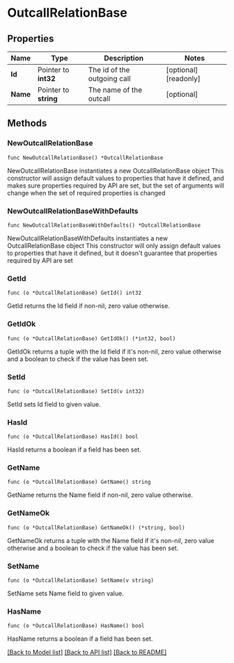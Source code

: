 # OutcallRelationBase

## Properties

Name | Type | Description | Notes
------------ | ------------- | ------------- | -------------
**Id** | Pointer to **int32** | The id of the outgoing call | [optional] [readonly]
**Name** | Pointer to **string** | The name of the outcall | [optional]

## Methods

### NewOutcallRelationBase

`func NewOutcallRelationBase() *OutcallRelationBase`

NewOutcallRelationBase instantiates a new OutcallRelationBase object
This constructor will assign default values to properties that have it defined,
and makes sure properties required by API are set, but the set of arguments
will change when the set of required properties is changed

### NewOutcallRelationBaseWithDefaults

`func NewOutcallRelationBaseWithDefaults() *OutcallRelationBase`

NewOutcallRelationBaseWithDefaults instantiates a new OutcallRelationBase object
This constructor will only assign default values to properties that have it defined,
but it doesn't guarantee that properties required by API are set

### GetId

`func (o *OutcallRelationBase) GetId() int32`

GetId returns the Id field if non-nil, zero value otherwise.

### GetIdOk

`func (o *OutcallRelationBase) GetIdOk() (*int32, bool)`

GetIdOk returns a tuple with the Id field if it's non-nil, zero value otherwise
and a boolean to check if the value has been set.

### SetId

`func (o *OutcallRelationBase) SetId(v int32)`

SetId sets Id field to given value.

### HasId

`func (o *OutcallRelationBase) HasId() bool`

HasId returns a boolean if a field has been set.

### GetName

`func (o *OutcallRelationBase) GetName() string`

GetName returns the Name field if non-nil, zero value otherwise.

### GetNameOk

`func (o *OutcallRelationBase) GetNameOk() (*string, bool)`

GetNameOk returns a tuple with the Name field if it's non-nil, zero value otherwise
and a boolean to check if the value has been set.

### SetName

`func (o *OutcallRelationBase) SetName(v string)`

SetName sets Name field to given value.

### HasName

`func (o *OutcallRelationBase) HasName() bool`

HasName returns a boolean if a field has been set.

[[Back to Model list]](../README.md#documentation-for-models) [[Back to API list]](../README.md#documentation-for-api-endpoints) [[Back to README]](../README.md)
